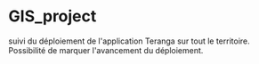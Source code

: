 # GIS_project
suivi du déploiement de l'application Teranga sur tout le territoire.
Possibilité de marquer l'avancement du déploiement.
